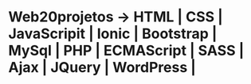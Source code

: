 # Web20projetos →  HTML | CSS | JavaScripit | Ionic | Bootstrap | MySql | PHP | ECMAScript | SASS | Ajax | JQuery | WordPress | 
